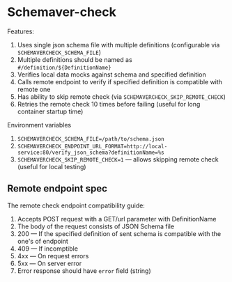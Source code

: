 # Schemaver-check

Features:

1. Uses single json schema file with multiple definitions (configurable via `SCHEMAVERCHECK_SCHEMA_FILE`)
2. Multiple definitions should be named as `#/definition/${DefinitionName}`
3. Verifies local data mocks against schema and specified definition
4. Calls remote endpoint to verify if specified definition is compatible with remote one
5. Has ability to skip remote check (via `SCHEMAVERCHECK_SKIP_REMOTE_CHECK`)
6. Retries the remote check 10 times before failing (useful for long container startup time)

Environment variables

1. `SCHEMAVERCHECK_SCHEMA_FILE=/path/to/schema.json`
2. `SCHEMAVERCHECK_ENDPOINT_URL_FORMAT=http://local-service:80/verify_json_schema?definitionName=%s`
3. `SCHEMAVERCHECK_SKIP_REMOTE_CHECK=1` — allows skipping remote check (useful for local testing)

## Remote endpoint spec

The remote check endpoint compatibility guide:

1. Accepts POST request with a GET/url parameter with DefinitionName
2. The body of the request consists of JSON Schema file
3. 200 — If the specified definition of sent schema is compatible with the one's of endpoint
4. 409 — If incomptible
5. 4xx — On request errors
6. 5xx — On server error
7. Error response should have `error` field (string)
